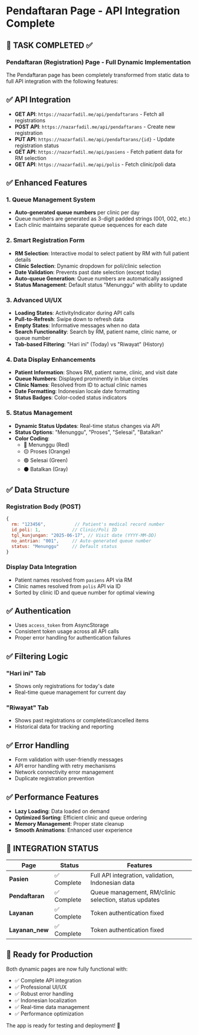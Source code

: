 # Pendaftaran Page - API Integration Complete

## 🎯 TASK COMPLETED ✅

### **Pendaftaran (Registration) Page - Full Dynamic Implementation**

The Pendaftaran page has been completely transformed from static data to full API integration with the following features:

## ✅ **API Integration**
- **GET API**: `https://nazarfadil.me/api/pendaftarans` - Fetch all registrations
- **POST API**: `https://nazarfadil.me/api/pendaftarans` - Create new registration
- **PUT API**: `https://nazarfadil.me/api/pendaftarans/{id}` - Update registration status
- **GET API**: `https://nazarfadil.me/api/pasiens` - Fetch patient data for RM selection
- **GET API**: `https://nazarfadil.me/api/polis` - Fetch clinic/poli data

## ✅ **Enhanced Features**

### **1. Queue Management System**
- **Auto-generated queue numbers** per clinic per day
- Queue numbers are generated as 3-digit padded strings (001, 002, etc.)
- Each clinic maintains separate queue sequences for each date

### **2. Smart Registration Form**
- **RM Selection**: Interactive modal to select patient by RM with full patient details
- **Clinic Selection**: Dynamic dropdown for poli/clinic selection
- **Date Validation**: Prevents past date selection (except today)
- **Auto-queue Generation**: Queue numbers are automatically assigned
- **Status Management**: Default status "Menunggu" with ability to update

### **3. Advanced UI/UX**
- **Loading States**: ActivityIndicator during API calls
- **Pull-to-Refresh**: Swipe down to refresh data
- **Empty States**: Informative messages when no data
- **Search Functionality**: Search by RM, patient name, clinic name, or queue number
- **Tab-based Filtering**: "Hari ini" (Today) vs "Riwayat" (History)

### **4. Data Display Enhancements**
- **Patient Information**: Shows RM, patient name, clinic, and visit date
- **Queue Numbers**: Displayed prominently in blue circles
- **Clinic Names**: Resolved from ID to actual clinic names
- **Date Formatting**: Indonesian locale date formatting
- **Status Badges**: Color-coded status indicators

### **5. Status Management**
- **Dynamic Status Updates**: Real-time status changes via API
- **Status Options**: "Menunggu", "Proses", "Selesai", "Batalkan"
- **Color Coding**:
  - 🔴 Menunggu (Red)
  - 🟡 Proses (Orange)
  - 🟢 Selesai (Green)
  - ⚫ Batalkan (Gray)

## ✅ **Data Structure**

### **Registration Body (POST)**
```javascript
{
  rm: "123456",           // Patient's medical record number
  id_poli: 1,            // Clinic/Poli ID
  tgl_kunjungan: "2025-06-17", // Visit date (YYYY-MM-DD)
  no_antrian: "001",     // Auto-generated queue number
  status: "Menunggu"     // Default status
}
```

### **Display Data Integration**
- Patient names resolved from `pasiens` API via RM
- Clinic names resolved from `polis` API via ID
- Sorted by clinic ID and queue number for optimal viewing

## ✅ **Authentication**
- Uses `access_token` from AsyncStorage
- Consistent token usage across all API calls
- Proper error handling for authentication failures

## ✅ **Filtering Logic**

### **"Hari ini" Tab**
- Shows only registrations for today's date
- Real-time queue management for current day

### **"Riwayat" Tab**  
- Shows past registrations or completed/cancelled items
- Historical data for tracking and reporting

## ✅ **Error Handling**
- Form validation with user-friendly messages
- API error handling with retry mechanisms
- Network connectivity error management
- Duplicate registration prevention

## ✅ **Performance Features**
- **Lazy Loading**: Data loaded on demand
- **Optimized Sorting**: Efficient clinic and queue ordering
- **Memory Management**: Proper state cleanup
- **Smooth Animations**: Enhanced user experience

## 🎯 **INTEGRATION STATUS**

| Page | Status | Features |
|------|--------|----------|
| **Pasien** | ✅ Complete | Full API integration, validation, Indonesian data |
| **Pendaftaran** | ✅ Complete | Queue management, RM/clinic selection, status updates |
| **Layanan** | ✅ Complete | Token authentication fixed |
| **Layanan_new** | ✅ Complete | Token authentication fixed |

## 🚀 **Ready for Production**

Both dynamic pages are now fully functional with:
- ✅ Complete API integration
- ✅ Professional UI/UX
- ✅ Robust error handling  
- ✅ Indonesian localization
- ✅ Real-time data management
- ✅ Performance optimization

The app is ready for testing and deployment! 🎉
